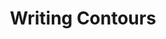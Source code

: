 ---
word: "true"

title: "Writing Contours"

categories: ['']

tags: ['Writing', 'Contours']

arwords: 'المنحنيات المناظرة لمسار الكتابة'

arexps: []

enwords: ['Writing Contours']

enexps: []

arlexicons: 'ح'

enlexicons: 'W'

authors: ['Ruqayya Roshdy']

translators: ['X']

citations: 'تطبيقات أساسية في المعالجة الآلية للغة العربية'

sources: 'مركز الملك عبدالله بن عبدالعزيز الدولي لخدمة اللغة العربية'

slug: ""
---